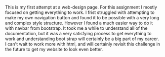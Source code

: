 This is my first attempt at a web-design page. For this assignment I mostly focused on getting everything to work. 
I frist struggled with attempting to make my own navigation button and found it to be possible with a very long
and complex style structure. However I found a much easier way to do it with navbar from bootstrap. It took me 
a while to understand all of the documentation, but it was a very satisfying process to get everything to work
and understanding boot strap will certainly be a big part of my career. I can't wait to work more with html, and 
will certainly revisit this challenge in the future to get my website to look even better.